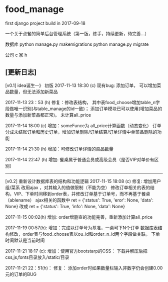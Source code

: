 # food_manage
first django project build in 2017-09-18

一个关于点餐的简单后台管理系统（第一版，练手，持续更新，待完善...）

数据库
python manage.py makemigrations
python manage.py migrate

公司 c
家   h

[更新日志]
------------------------------------------
[v0.1]
idea诞生--》 初版
2017-11-13 18:30 (c)
现有bug: 添加订单， 可以增加菜品数量，但无法添加新菜品

2017-11-13 23：53 (h)
修复：修改表结构， 其中表food_choose增加table_n字段做唯一识别(与table_manage的id一致)；
     添加订单模块已可以使用(增加菜品的数量与添加新菜品都正常)。 未计算all_price

2017-11-14 18:00 (c)
增加：someFunce为 all_price计算函数（动态变化）
     订单分成未结账订单和历史订单，增加订单删除/订单结算/订单详情中单菜品删除的功能

2017-11-14 21:30 (h)
增加：可修改订单详情的菜品数量

2017-11-14 22:47 (h)
增加: 餐桌属于普通会员或高级会员（是否VIP对单价有区别）

----------------------------------------
[v0.2]
重新设计数据库表的结构和功能逻辑
2017-11-15 18:08 (c)
修复: 增加用户组/菜系 改用ajax ，对其输入的值做限制（不能为空）
      修改订单相关的表的结构，VIP、下单时间移到order表，并修改订单基于订单号，而不再基于餐桌（ablename）
      ajax相关的函数中 ret = {'status': True, 'eror': None, 'data': None} 改成 ret = {'status': True, 'info': None, 'data': None}

2017-11-15 00:02(h)
增加: order增删查的功能完善，重新添加计算all_price

2017-11-19 00:57(h):
增加：完成以订单号为基准，一桌可下N个订单
    数据库表结构修改，order表与food_choose表以ou_id和order_n_id两个字段做关联。 下单时间默认是当前时间


2017-11-21 18:17 (c):
增加：使用官方bootstarp的CSS： 下载并解压后把css,js,fonts目录放入/static/目录


2017-11-21 22：51(h)：
修复： 添加order时如果数量栏输入非数字仍会创建0.00元的订单的BUG
    
